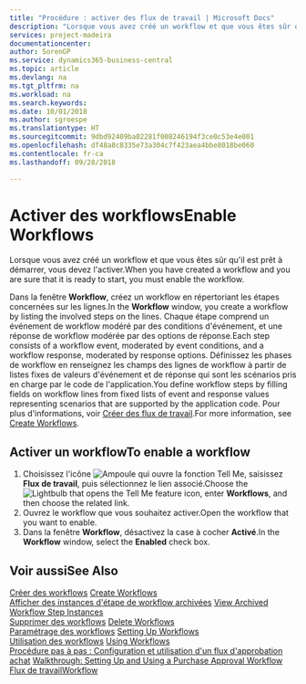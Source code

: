 ```yaml
---
title: "Procédure : activer des flux de travail | Microsoft Docs"
description: "Lorsque vous avez créé un workflow et que vous êtes sûr qu'il est prêt à démarrer, vous devez l'activer."
services: project-madeira
documentationcenter: 
author: SorenGP
ms.service: dynamics365-business-central
ms.topic: article
ms.devlang: na
ms.tgt_pltfrm: na
ms.workload: na
ms.search.keywords: 
ms.date: 10/01/2018
ms.author: sgroespe
ms.translationtype: HT
ms.sourcegitcommit: 9dbd92409ba02281f008246194f3ce0c53e4e001
ms.openlocfilehash: df48a8c8335e73a304c7f423aea4bbe8018be060
ms.contentlocale: fr-ca
ms.lasthandoff: 09/28/2018

---
```

# <a name="enable-workflows"></a><span data-ttu-id="d1759-103">Activer des workflows</span><span class="sxs-lookup"><span data-stu-id="d1759-103">Enable Workflows</span></span>
<span data-ttu-id="d1759-104">Lorsque vous avez créé un workflow et que vous êtes sûr qu'il est prêt à démarrer, vous devez l'activer.</span><span class="sxs-lookup"><span data-stu-id="d1759-104">When you have created a workflow and you are sure that it is ready to start, you must enable the workflow.</span></span>  

 <span data-ttu-id="d1759-105">Dans la fenêtre **Workflow**, créez un workflow en répertoriant les étapes concernées sur les lignes.</span><span class="sxs-lookup"><span data-stu-id="d1759-105">In the **Workflow** window, you create a workflow by listing the involved steps on the lines.</span></span> <span data-ttu-id="d1759-106">Chaque étape comprend un événement de workflow modéré par des conditions d'événement, et une réponse de workflow modérée par des options de réponse.</span><span class="sxs-lookup"><span data-stu-id="d1759-106">Each step consists of a workflow event, moderated by event conditions, and a workflow response, moderated by response options.</span></span> <span data-ttu-id="d1759-107">Définissez les phases de workflow en renseignez les champs des lignes de workflow à partir de listes fixes de valeurs d'événement et de réponse qui sont les scénarios pris en charge par le code de l'application.</span><span class="sxs-lookup"><span data-stu-id="d1759-107">You define workflow steps by filling fields on workflow lines from fixed lists of event and response values representing scenarios that are supported by the application code.</span></span> <span data-ttu-id="d1759-108">Pour plus d'informations, voir [Créer des flux de travail](across-how-to-create-workflows.md).</span><span class="sxs-lookup"><span data-stu-id="d1759-108">For more information, see [Create Workflows](across-how-to-create-workflows.md).</span></span>  

## <a name="to-enable-a-workflow"></a><span data-ttu-id="d1759-109">Activer un workflow</span><span class="sxs-lookup"><span data-stu-id="d1759-109">To enable a workflow</span></span>  
1.  <span data-ttu-id="d1759-110">Choisissez l'icône ![Ampoule qui ouvre la fonction Tell Me](media/ui-search/search_small.png "Dites-moi ce que vous voulez faire"), saisissez **Flux de travail**, puis sélectionnez le lien associé.</span><span class="sxs-lookup"><span data-stu-id="d1759-110">Choose the ![Lightbulb that opens the Tell Me feature](media/ui-search/search_small.png "Tell me what you want to do") icon, enter **Workflows**, and then choose the related link.</span></span>  
2.  <span data-ttu-id="d1759-111">Ouvrez le workflow que vous souhaitez activer.</span><span class="sxs-lookup"><span data-stu-id="d1759-111">Open the workflow that you want to enable.</span></span>  
3.  <span data-ttu-id="d1759-112">Dans la fenêtre **Workflow**, désactivez la case à cocher **Activé**.</span><span class="sxs-lookup"><span data-stu-id="d1759-112">In the **Workflow** window, select the **Enabled** check box.</span></span>  

## <a name="see-also"></a><span data-ttu-id="d1759-113">Voir aussi</span><span class="sxs-lookup"><span data-stu-id="d1759-113">See Also</span></span>  
 <span data-ttu-id="d1759-114">[Créer des workflows](across-how-to-create-workflows.md) </span><span class="sxs-lookup"><span data-stu-id="d1759-114">[Create Workflows](across-how-to-create-workflows.md) </span></span>  
 <span data-ttu-id="d1759-115">[Afficher des instances d'étape de workflow archivées](across-how-to-view-archived-workflow-step-instances.md) </span><span class="sxs-lookup"><span data-stu-id="d1759-115">[View Archived Workflow Step Instances](across-how-to-view-archived-workflow-step-instances.md) </span></span>  
 <span data-ttu-id="d1759-116">[Supprimer des workflows](across-how-to-delete-workflows.md) </span><span class="sxs-lookup"><span data-stu-id="d1759-116">[Delete Workflows](across-how-to-delete-workflows.md) </span></span>  
 <span data-ttu-id="d1759-117">[Paramétrage des workflows](across-set-up-workflows.md) </span><span class="sxs-lookup"><span data-stu-id="d1759-117">[Setting Up Workflows](across-set-up-workflows.md) </span></span>  
 <span data-ttu-id="d1759-118">[Utilisation des workflows](across-use-workflows.md) </span><span class="sxs-lookup"><span data-stu-id="d1759-118">[Using Workflows](across-use-workflows.md) </span></span>  
 <span data-ttu-id="d1759-119">[Procédure pas à pas : Configuration et utilisation d'un flux d'approbation achat](walkthrough-setting-up-and-using-a-purchase-approval-workflow.md) </span><span class="sxs-lookup"><span data-stu-id="d1759-119">[Walkthrough: Setting Up and Using a Purchase Approval Workflow](walkthrough-setting-up-and-using-a-purchase-approval-workflow.md) </span></span>  
 [<span data-ttu-id="d1759-120">Flux de travail</span><span class="sxs-lookup"><span data-stu-id="d1759-120">Workflow</span></span>](across-workflow.md)   

